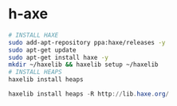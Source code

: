 # h-axe

~~~bash
# INSTALL HAXE
sudo add-apt-repository ppa:haxe/releases -y
sudo apt-get update
sudo apt-get install haxe -y
mkdir ~/haxelib && haxelib setup ~/haxelib
# INSTALL HEAPS
haxelib install heaps
~~~


~~~powershell
haxelib install heaps -R http://lib.haxe.org/
~~~


